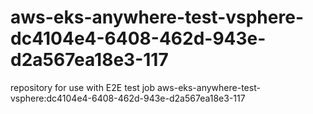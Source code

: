 # aws-eks-anywhere-test-vsphere-dc4104e4-6408-462d-943e-d2a567ea18e3-117
repository for use with E2E test job aws-eks-anywhere-test-vsphere:dc4104e4-6408-462d-943e-d2a567ea18e3-117
